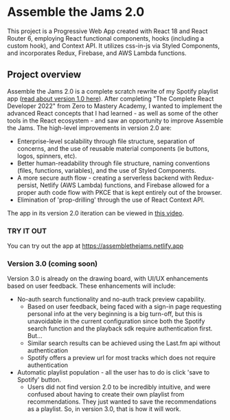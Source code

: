 # Assemble the Jams 2.0

This project is a Progressive Web App created with React 18 and React Router 6, employing React functional components, hooks (including a custom hook), and Context API.  It utilizes css-in-js via Styled Components, and incorporates Redux, Firebase, and AWS Lambda functions.

## Project overview

Assemble the Jams 2.0 is a complete scratch rewrite of my Spotify playlist app ([read about version 1.0 here](https://github.com/sds-smith/assemble-the-jams/blob/main/README.md)).  After completing "The Complete React Developer 2022" from Zero to Mastery Academy, I wanted to implement the advanced React concepts that I had learned - as well as some of the other tools in the React ecosystem - and saw an opportunity to improve Assemble the Jams. The high-level improvements in version 2.0 are:

* Enterprise-level scalability through file structure, separation of concerns, and the use of reusable material components (ie buttons, logos, spinners, etc).
* Better human-readability through file structure, naming conventions (files, functions, variables), and the use of Styled Components.
* A more secure auth flow - creating a serverless backend with Redux-persist, Netlify (AWS Lambda) functions, and Firebase allowed for a proper auth code flow with PKCE that is kept entirely out of the browser.
* Elimination of 'prop-drilling' through the use of React Context API.

The app in its version 2.0 iteration can be viewed in [this video](https://youtu.be/LwBpalQgtro).

### TRY IT OUT

You can try out the app at https://assemblethejams.netlify.app

### Version 3.0 (coming soon)

Version 3.0 is already on the drawing board, with UI/UX enhancements based on user feedback.  These enhancements will include:

* No-auth search functionality and no-auth track preview capability.
  * Based on user feedback, being faced with a sign-in page requesting personal info at the very beginning is a big turn-off, but this is unavoidable in the current configuration since both the Spotify search function and the playback sdk require authentication first. But...
  * Similar search results can be achieved using the Last.fm api without authentication
  * Spotify offers a preview url for most tracks which does not require authentication
* Automatic playlist population - all the user has to do is click 'save to Spotify' button.
  * Users did not find version 2.0 to be incredibly intuitive, and were confused about having to create their own playlist from recommendations. They just wanted to save the recommendations as a playlist. So, in version 3.0, that is how it will work.

